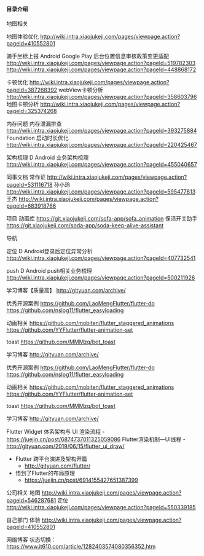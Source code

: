 #### 目录介绍


地图相关

地图体验优化
http://wiki.intra.xiaojukeji.com/pages/viewpage.action?pageId=410552801


骑手坐标上报
Android Google Play 后台位置信息审核政策变更适配
http://wiki.intra.xiaojukeji.com/pages/viewpage.action?pageId=519782303
http://wiki.intra.xiaojukeji.com/pages/viewpage.action?pageId=448868172



卡顿优化
http://wiki.intra.xiaojukeji.com/pages/viewpage.action?pageId=387268392
webView卡顿分析
http://wiki.intra.xiaojukeji.com/pages/viewpage.action?pageId=358603796
地图卡顿分析
http://wiki.intra.xiaojukeji.com/pages/viewpage.action?pageId=325374268



内存问题
内存泄漏排查
http://wiki.intra.xiaojukeji.com/pages/viewpage.action?pageId=393275884
Foundation 启动时长优化
http://wiki.intra.xiaojukeji.com/pages/viewpage.action?pageId=220425467



架构梳理
D Android 业务架构梳理
http://wiki.intra.xiaojukeji.com/pages/viewpage.action?pageId=455040657


同事文档
常作证
http://wiki.intra.xiaojukeji.com/pages/viewpage.action?pageId=531116718
孙小玲
http://wiki.intra.xiaojukeji.com/pages/viewpage.action?pageId=595477813
王杰
http://wiki.intra.xiaojukeji.com/pages/viewpage.action?pageId=683918766


项目
动画库
https://git.xiaojukeji.com/sofa-app/sofa_animation
保活开关助手
https://git.xiaojukeji.com/soda-app/soda-keep-alive-assistant


导航


定位
D Android登录后定位异常分析
http://wiki.intra.xiaojukeji.com/pages/viewpage.action?pageId=407732541



push
D Android push相关业务梳理
http://wiki.intra.xiaojukeji.com/pages/viewpage.action?pageId=500211926



学习博客【质量高】
http://gityuan.com/archive/




优秀开源案例
https://github.com/LaoMengFlutter/flutter-do
https://github.com/nslog11/flutter_easyloading

动画相关
https://github.com/mobiten/flutter_staggered_animations
https://github.com/YYFlutter/flutter-animation-set


toast
https://github.com/MMMzq/bot_toast




学习博客
http://gityuan.com/archive/


优秀开源案例
https://github.com/LaoMengFlutter/flutter-do
https://github.com/nslog11/flutter_easyloading

动画相关
https://github.com/mobiten/flutter_staggered_animations
https://github.com/YYFlutter/flutter-animation-set


toast
https://github.com/MMMzq/bot_toast




学习博客
http://gityuan.com/archive/




Flutter Widget 体系架构与 UI 渲染流程
    - https://juejin.cn/post/6874737011325059086
Flutter渲染机制—UI线程
    - http://gityuan.com/2019/06/15/flutter_ui_draw/
- Flutter 跨平台演进及架构开篇
    - http://gityuan.com/flutter/
- 悟到了Flutter的布局原理
    - https://juejin.cn/post/6914155427651387399



公司相关
地图
http://wiki.intra.xiaojukeji.com/pages/viewpage.action?pageId=546287681
定位
http://wiki.intra.xiaojukeji.com/pages/viewpage.action?pageId=550339185

自己部门
体验
http://wiki.intra.xiaojukeji.com/pages/viewpage.action?pageId=410552801




网络博客
状态切换：https://www.it610.com/article/1282403574080356352.htm

